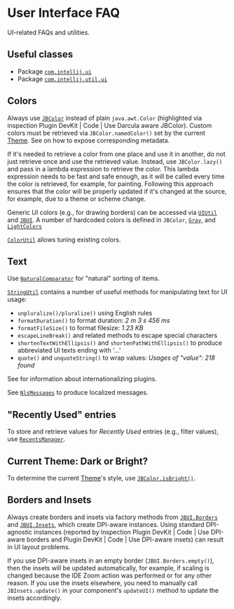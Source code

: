 <!-- Copyright 2000-2024 JetBrains s.r.o. and contributors. Use of this source code is governed by the Apache 2.0 license. -->

# User Interface FAQ

<link-summary>UI-related FAQs and utilities.</link-summary>

<include from="user_interface_components.md" element-id="inspectingExistingUI"/>

## Useful classes

- Package [`com.intellij.ui`](%gh-ic%/platform/util/ui/src/com/intellij/ui/)
- Package [`com.intellij.util.ui`](%gh-ic%/platform/util/ui/src/com/intellij/util/ui/)

## Colors

Always use [`JBColor`](%gh-ic%/platform/util/ui/src/com/intellij/ui/JBColor.java) instead of plain `java.awt.Color`
(highlighted via inspection <control>Plugin DevKit | Code | Use Darcula aware JBColor</control>).
Custom colors must be retrieved via `JBColor.namedColor()` set by the current [Theme](themes_getting_started.md).
See [](themes_metadata.md) on how to expose corresponding metadata.

If it's needed to retrieve a color from one place and use it in another, do not just retrieve once and use the retrieved value.
Instead, use `JBColor.lazy()` and pass in a lambda expression to retrieve the color.
This lambda expression needs to be fast and safe enough, as it will be called every time the color is retrieved, for example, for painting.
Following this approach ensures that the color will be properly updated if it's changed at the source, for example, due to a theme or scheme change.

Generic UI colors (e.g., for drawing borders) can be accessed via [`UIUtil`](%gh-ic%/platform/util/ui/src/com/intellij/util/ui/UIUtil.java)
and [`JBUI`](%gh-ic%/platform/util/ui/src/com/intellij/util/ui/JBUI.java).
A number of hardcoded colors is defined in `JBColor`, [`Gray`](%gh-ic%/platform/util/ui/src/com/intellij/ui/Gray.java), and [`LightColors`](%gh-ic%/platform/util/ui/src/com/intellij/ui/LightColors.java)

[`ColorUtil`](%gh-ic%/platform/util/ui/src/com/intellij/ui/ColorUtil.java) allows tuning existing colors.

## Text

Use [`NaturalComparator`](%gh-ic%/platform/util/base/src/com/intellij/openapi/util/text/NaturalComparator.java) for "natural" sorting of items.

[`StringUtil`](%gh-ic%/platform/util/src/com/intellij/openapi/util/text/StringUtil.java) contains a number of useful methods for manipulating text for UI usage:

- `unpluralize()/pluralize()` using English rules
- `formatDuration()` to format duration: _2 m 3 s 456 ms_
- `formatFileSize()` to format filesize: _1.23 KB_
- `escapeLineBreak()` and related methods to escape special characters
- `shortenTextWithEllipsis()` and `shortenPathWithEllipsis()` to produce abbreviated UI texts ending with '&#8230;'
- `quote()` and `unquoteString()` to wrap values: _Usages of "$value$": 218 found_

See [](internationalization.md) for information about internationalizing plugins.

See [`NlsMessages`](%gh-ic%/platform/ide-core-impl/src/com/intellij/ide/nls/NlsMessages.java) to produce localized messages.

## "Recently Used" entries

To store and retrieve values for *Recently Used* entries (e.g., filter values), use
[`RecentsManager`](%gh-ic%/platform/platform-impl/src/com/intellij/ui/RecentsManager.java).

## Current Theme: Dark or Bright?

To determine the current [Theme](themes_getting_started.md)'s style, use [`JBColor.isBright()`](%gh-ic%/platform/util/ui/src/com/intellij/ui/JBColor.java).

## Borders and Insets

Always create borders and insets via factory methods from [`JBUI.Borders`](%gh-ic%/platform/util/ui/src/com/intellij/util/ui/JBUI.java) and [`JBUI.Insets`](%gh-ic%/platform/util/ui/src/com/intellij/util/ui/JBUI.java), which create DPI-aware instances.
Using standard DPI-agnostic instances (reported by inspection <ui-path>Plugin DevKit | Code | Use DPI-aware borders</ui-path> and <ui-path>Plugin DevKit | Code | Use DPI-aware insets</ui-path>)
can result in UI layout problems.

If you use DPI-aware insets in an empty border (`JBUI.Borders.empty()`), then the insets will be updated automatically, for example, if scaling is changed because the <ui-path>IDE Zoom</ui-path> action was performed or for any other reason.
If you use the insets elsewhere, you need to manually call `JBInsets.update()` in your component's `updateUI()` method to update the insets accordingly.

<include from="snippets.md" element-id="missingContent"/>
